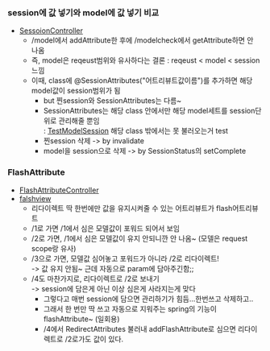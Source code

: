 ### session에 값 넣기와 model에 값 넣기 비교
- [SessoionController](../220901_hello/src/main/java/kr/co/greenart/controller/SessoionController.java)
  - \/model에서 addAttribute한 후에 \/modelcheck에서 getAttribute하면 안 나옴
  - 즉, model은 reqeust범위와 유사하다는 결론 : reqeust < model < session 느낌
  - 이때, class에 @SessionAttributes("어트리뷰트값이름")를 추가하면 해당 model값이 session범위가 됨
	- but 찐session와 SessionAttributes는 다름~
	- SessionAttributes는 해당 class 안에서만 해당 model세트를 session단위로 관리해줄 뿐임  
	 : [TestModelSession](../220901_hello/src/main/java/kr/co/greenart/controller/TestModelSession.java) 해당 class 밖에서는 못 불러오는거 test
	- 찐session 삭제 ->  by invalidate
	- model을 session으로 삭제 -> by SessionStatus의 setComplete

### FlashAttribute
- [FlashAttributeController](../220901_hello/src/main/java/kr/co/greenart/controller/FlashAttributeController.java) 
- [falshview](../220901_hello/src/main/webapp/WEB-INF/views/flashview.jsp)
  - 리다이렉트 딱 한번에만 값을 유지시켜줄 수 있는 어트리뷰트가 flash어트리뷰트
  - \/1로 가면 \/1에서 심은 모델값이 포워드 되어서 보임
  - \/2로 가면, \/1에서 심은 모델값이 유지 안되니깐 안 나옴~ (모델은 request scope랑 유사)
  - \/3으로 가면, 모델값 심어놓고 포워드가 아니라 \/2로 리다이렉트!  
  -> 값 유지 안됨~ 근데 자동으로 param에 담아주긴함;;
  - \/4도 마찬가지로, 리다이렉트로 \/2로 보내기  
  -> session에 담은게 아닌 이상 심은게 사라지는게 맞다
    - 그렇다고 매번 session에 담으면 관리하기가 힘듬...한번쓰고 삭제하고..
    - 그래서 한 번만 딱 쓰고 자동으로 지워주는 spring의 기능이 flashAttribute~ (일회용)
    - \/4에서 RedirectAttributes 불러내 addFlashAttribute로 심으면 리다이렉트로 \/2로가도 값이 있다.
